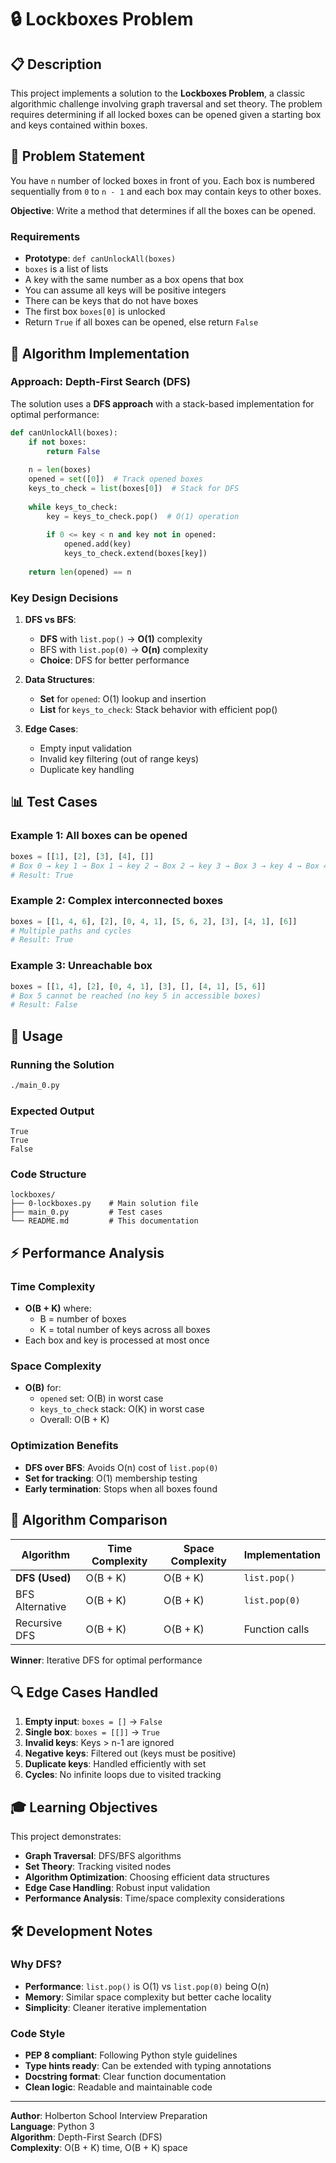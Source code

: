 # 🔒 Lockboxes Problem

## 📋 Description

This project implements a solution to the **Lockboxes Problem**, a classic algorithmic challenge involving graph traversal and set theory. The problem requires determining if all locked boxes can be opened given a starting box and keys contained within boxes.

## 🎯 Problem Statement

You have `n` number of locked boxes in front of you. Each box is numbered sequentially from `0` to `n - 1` and each box may contain keys to other boxes.

**Objective**: Write a method that determines if all the boxes can be opened.

### Requirements
- **Prototype**: `def canUnlockAll(boxes)`
- `boxes` is a list of lists
- A key with the same number as a box opens that box
- You can assume all keys will be positive integers
- There can be keys that do not have boxes
- The first box `boxes[0]` is unlocked
- Return `True` if all boxes can be opened, else return `False`

## 🔧 Algorithm Implementation

### Approach: Depth-First Search (DFS)

The solution uses a **DFS approach** with a stack-based implementation for optimal performance:

```python
def canUnlockAll(boxes):
    if not boxes:
        return False
    
    n = len(boxes)
    opened = set([0])  # Track opened boxes
    keys_to_check = list(boxes[0])  # Stack for DFS
    
    while keys_to_check:
        key = keys_to_check.pop()  # O(1) operation
        
        if 0 <= key < n and key not in opened:
            opened.add(key)
            keys_to_check.extend(boxes[key])
    
    return len(opened) == n
```

### Key Design Decisions

1. **DFS vs BFS**: 
   - **DFS** with `list.pop()` → **O(1)** complexity
   - BFS with `list.pop(0)` → **O(n)** complexity
   - **Choice**: DFS for better performance

2. **Data Structures**:
   - **Set** for `opened`: O(1) lookup and insertion
   - **List** for `keys_to_check`: Stack behavior with efficient pop()

3. **Edge Cases**:
   - Empty input validation
   - Invalid key filtering (out of range keys)
   - Duplicate key handling

## 📊 Test Cases

### Example 1: All boxes can be opened
```python
boxes = [[1], [2], [3], [4], []]
# Box 0 → key 1 → Box 1 → key 2 → Box 2 → key 3 → Box 3 → key 4 → Box 4
# Result: True
```

### Example 2: Complex interconnected boxes
```python
boxes = [[1, 4, 6], [2], [0, 4, 1], [5, 6, 2], [3], [4, 1], [6]]
# Multiple paths and cycles
# Result: True
```

### Example 3: Unreachable box
```python
boxes = [[1, 4], [2], [0, 4, 1], [3], [], [4, 1], [5, 6]]
# Box 5 cannot be reached (no key 5 in accessible boxes)
# Result: False
```

## 🚀 Usage

### Running the Solution
```bash
./main_0.py
```

### Expected Output
```
True
True
False
```

### Code Structure
```
lockboxes/
├── 0-lockboxes.py    # Main solution file
├── main_0.py         # Test cases
└── README.md         # This documentation
```

## ⚡ Performance Analysis

### Time Complexity
- **O(B + K)** where:
  - B = number of boxes
  - K = total number of keys across all boxes
- Each box and key is processed at most once

### Space Complexity
- **O(B)** for:
  - `opened` set: O(B) in worst case
  - `keys_to_check` stack: O(K) in worst case
  - Overall: O(B + K)

### Optimization Benefits
- **DFS over BFS**: Avoids O(n) cost of `list.pop(0)`
- **Set for tracking**: O(1) membership testing
- **Early termination**: Stops when all boxes found

## 🧪 Algorithm Comparison

| Algorithm | Time Complexity | Space Complexity | Implementation |
|-----------|----------------|------------------|----------------|
| **DFS (Used)** | O(B + K) | O(B + K) | `list.pop()` |
| BFS Alternative | O(B + K) | O(B + K) | `list.pop(0)` |
| Recursive DFS | O(B + K) | O(B + K) | Function calls |

**Winner**: Iterative DFS for optimal performance

## 🔍 Edge Cases Handled

1. **Empty input**: `boxes = []` → `False`
2. **Single box**: `boxes = [[]]` → `True`
3. **Invalid keys**: Keys > n-1 are ignored
4. **Negative keys**: Filtered out (keys must be positive)
5. **Duplicate keys**: Handled efficiently with set
6. **Cycles**: No infinite loops due to visited tracking

## 🎓 Learning Objectives

This project demonstrates:
- **Graph Traversal**: DFS/BFS algorithms
- **Set Theory**: Tracking visited nodes
- **Algorithm Optimization**: Choosing efficient data structures
- **Edge Case Handling**: Robust input validation
- **Performance Analysis**: Time/space complexity considerations

## 🛠️ Development Notes

### Why DFS?
- **Performance**: `list.pop()` is O(1) vs `list.pop(0)` being O(n)
- **Memory**: Similar space complexity but better cache locality
- **Simplicity**: Cleaner iterative implementation

### Code Style
- **PEP 8 compliant**: Following Python style guidelines
- **Type hints ready**: Can be extended with typing annotations
- **Docstring format**: Clear function documentation
- **Clean logic**: Readable and maintainable code

---

**Author**: Holberton School Interview Preparation  
**Language**: Python 3  
**Algorithm**: Depth-First Search (DFS)  
**Complexity**: O(B + K) time, O(B + K) space